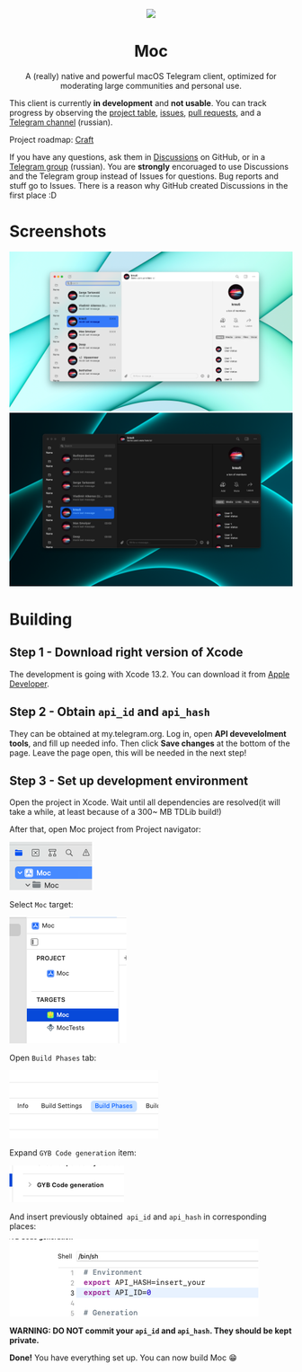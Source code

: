 <p align="center">
<img src="https://github.com/ggoraa/moc/raw/master/Moc/Assets.xcassets/AppIcon.appiconset/icon_256x256.png">
</p>
<h1 align="center">Moc</h1>
<p align="center">
A (really) native and powerful macOS Telegram client, optimized
for moderating large communities and personal use. 
</p>

This client is currently **in development** and **not usable**. You can track progress by observing the [project table](https://github.com/users/ggoraa/projects/1/views/4), [issues](https://github.com/ggoraa/moc/issues), [pull requests](https://github.com/ggoraa/moc/pulls), and a [Telegram channel](https://t.me/moc_updates_ru) (russian).

Project roadmap: [Craft](https://www.craft.do/s/rmUOSbIPXTVbCY)

If you have any questions, ask them in [Discussions](https://github.com/ggoraa/moc/discussions) on GitHub, or in a [Telegram group](https://t.me/moc_discussion) (russian). You are **strongly** encoruaged to use Discussions and the Telegram group instead of Issues for questions. Bug reports and stuff go to Issues. There is a reason why GitHub created Discussions in the first place :D

# Screenshots
![](images/screenshots/light/main.png)
![](images/screenshots/dark/main.png)

# Building

## Step 1 - Download right version of Xcode

The development is going with Xcode 13.2. You can download it from
[Apple Developer](https://developer.apple.com/download/release/).

## Step 2 - Obtain `api_id` and `api_hash`

They can be obtained at my.telegram.org. Log in, open **API devevelolment tools**, and fill up needed info. Then click **Save changes**
at the bottom of the page. Leave the page open, this will be needed in the next step!

## Step 3 - Set up development environment

Open the project in Xcode. Wait until all dependencies are resolved(it will take a while, at least because of a 300~ MB TDLib build!)

After that, open Moc project from Project navigator:

![](images/project.png)

Select `Moc` target:

![](images/target.png)

Open `Build Phases` tab:

![](images/build-phases.png)

Expand `GYB Code generation` item:

![](images/gyb-phase.png)

And insert previously obtained` api_id` and `api_hash` in corresponding places:

![](images/env.png)

**WARNING: DO NOT commit your `api_id` and `api_hash`. They should be kept private.**

**Done!** You have everything set up. You can now build Moc 😁
